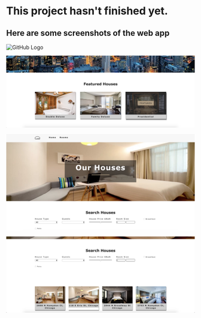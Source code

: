 # This project hasn't finished yet.

## Here are some screenshots of the web app

![GitHub Logo](/src/images/screenshot1.png)

![GitHub Logo](src/images/screenshot2.png)

![GitHub Logo](src/images/screenshot3.png)

![GitHub Logo](src/images/screenshot4.png)
